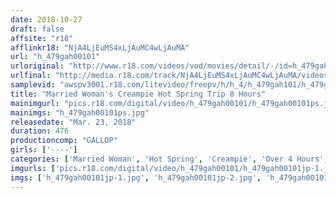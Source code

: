 ```yaml
---
date: 2018-10-27
draft: false
affsite: "r18"
afflinkr18: "NjA4LjEuMS4xLjAuMC4wLjAuMA"
url: "h_479gah00101"
urloriginal: "http://www.r18.com/videos/vod/movies/detail/-/id=h_479gah00101"
urlfinal: "http://media.r18.com/track/NjA4LjEuMS4xLjAuMC4wLjAuMA/videos/vod/movies/detail/-/id=h_479gah00101"
samplevid: "awspv3001.r18.com/litevideo/freepv/h/h_4/h_479gah101/h_479gah101_dmb_w.mp4"
title: "Married Woman's Creampie Hot Spring Trip 8 Hours"
mainimgurl: "pics.r18.com/digital/video/h_479gah00101/h_479gah00101ps.jpg"
mainimgs: "h_479gah00101ps.jpg"
releasedate: "Mar. 23, 2018"
duration: 476
productioncomp: "GALLOP"
girls: ['----']
categories: ['Married Woman', 'Hot Spring', 'Creampie', 'Over 4 Hours', 'Hi-Def']
imgurls: ['pics.r18.com/digital/video/h_479gah00101/h_479gah00101jp-1.jpg', 'pics.r18.com/digital/video/h_479gah00101/h_479gah00101jp-2.jpg', 'pics.r18.com/digital/video/h_479gah00101/h_479gah00101jp-3.jpg', 'pics.r18.com/digital/video/h_479gah00101/h_479gah00101jp-4.jpg', 'pics.r18.com/digital/video/h_479gah00101/h_479gah00101jp-5.jpg', 'pics.r18.com/digital/video/h_479gah00101/h_479gah00101jp-6.jpg', 'pics.r18.com/digital/video/h_479gah00101/h_479gah00101jp-7.jpg', 'pics.r18.com/digital/video/h_479gah00101/h_479gah00101jp-8.jpg', 'pics.r18.com/digital/video/h_479gah00101/h_479gah00101jp-9.jpg', 'pics.r18.com/digital/video/h_479gah00101/h_479gah00101jp-10.jpg', 'pics.r18.com/digital/video/h_479gah00101/h_479gah00101jp-11.jpg', 'pics.r18.com/digital/video/h_479gah00101/h_479gah00101jp-12.jpg', 'pics.r18.com/digital/video/h_479gah00101/h_479gah00101jp-13.jpg', 'pics.r18.com/digital/video/h_479gah00101/h_479gah00101jp-14.jpg', 'pics.r18.com/digital/video/h_479gah00101/h_479gah00101jp-15.jpg', 'pics.r18.com/digital/video/h_479gah00101/h_479gah00101jp-16.jpg', 'pics.r18.com/digital/video/h_479gah00101/h_479gah00101jp-17.jpg', 'pics.r18.com/digital/video/h_479gah00101/h_479gah00101jp-18.jpg', 'pics.r18.com/digital/video/h_479gah00101/h_479gah00101jp-19.jpg', 'pics.r18.com/digital/video/h_479gah00101/h_479gah00101jp-20.jpg']
imgs: ['h_479gah00101jp-1.jpg', 'h_479gah00101jp-2.jpg', 'h_479gah00101jp-3.jpg', 'h_479gah00101jp-4.jpg', 'h_479gah00101jp-5.jpg', 'h_479gah00101jp-6.jpg', 'h_479gah00101jp-7.jpg', 'h_479gah00101jp-8.jpg', 'h_479gah00101jp-9.jpg', 'h_479gah00101jp-10.jpg', 'h_479gah00101jp-11.jpg', 'h_479gah00101jp-12.jpg', 'h_479gah00101jp-13.jpg', 'h_479gah00101jp-14.jpg', 'h_479gah00101jp-15.jpg', 'h_479gah00101jp-16.jpg', 'h_479gah00101jp-17.jpg', 'h_479gah00101jp-18.jpg', 'h_479gah00101jp-19.jpg', 'h_479gah00101jp-20.jpg']
---
```

